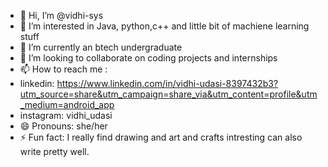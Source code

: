- 👋 Hi, I’m @vidhi-sys
- 👀 I’m interested in Java, python,c++ and little bit of machiene learning stuff
- 🌱 I’m currently an btech undergraduate
- 💞️ I’m looking to collaborate on coding projects and internships
- 📫 How to reach me :
- linkedin: https://www.linkedin.com/in/vidhi-udasi-8397432b3?utm_source=share&utm_campaign=share_via&utm_content=profile&utm_medium=android_app
- instagram: vidhi_udasi
- 😄 Pronouns: she/her
- ⚡ Fun fact: I really find drawing and art and crafts intresting can also  write pretty well.

<!---
vidhi-sys/vidhi-sys is a ✨ special ✨ repository because its `README.md` (this file) appears on your GitHub profile.
You can click the Preview link to take a look at your changes.
--->
